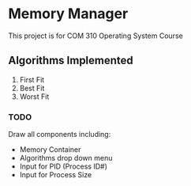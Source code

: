 Memory Manager
==============

This project is for COM 310 Operating System Course

## Algorithms Implemented
1. First Fit
2. Best Fit
3. Worst Fit

### TODO
Draw all components including:
* Memory Container
* Algorithms drop down menu
* Input for PID (Process ID#)
* Input for Process Size
